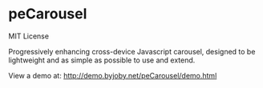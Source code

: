 peCarousel
=====

MIT License

Progressively enhancing cross-device Javascript carousel, designed to be lightweight and as simple as possible to use and extend.

View a demo at:
http://demo.byjoby.net/peCarousel/demo.html
